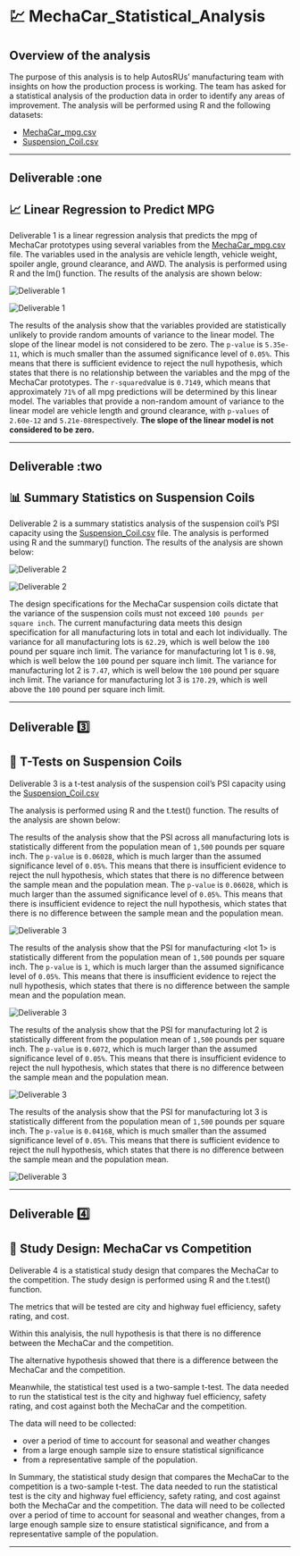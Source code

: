 # :chart: MechaCar_Statistical_Analysis

## Overview of the analysis

The purpose of this analysis is to help AutosRUs’ manufacturing team with insights on how the production process is working. The team has asked for a statistical analysis of the production data in order to identify any areas of improvement. The analysis will be performed using R and the following datasets:

- [MechaCar_mpg.csv](https://github.com/hastyjr/MechaCar_Statistical_Analysis/blob/main/Resources/MechaCar_mpg.csv)
- [Suspension_Coil.csv](https://github.com/hastyjr/MechaCar_Statistical_Analysis/blob/main/Resources/Suspension_Coil.csv)

----

## Deliverable :one

## :chart_with_upwards_trend: Linear Regression to Predict MPG

Deliverable 1 is a linear regression analysis that predicts the mpg of MechaCar prototypes using several variables from the [MechaCar_mpg.csv](https://github.com/hastyjr/MechaCar_Statistical_Analysis/blob/main/Resources/MechaCar_mpg.csv) file. The variables used in the analysis are vehicle length, vehicle weight, spoiler angle, ground clearance, and AWD. The analysis is performed using R and the lm() function. The results of the analysis are shown below:

![Deliverable 1](https://github.com/hastyjr/MechaCar_Statistical_Analysis/blob/main/Resources/images/Deliverable_1_linearRegression_lm.png)

![Deliverable 1](https://github.com/hastyjr/MechaCar_Statistical_Analysis/blob/main/Resources/images/Deliverable_1_linearRegression_summary.png)

The results of the analysis show that the variables provided are statistically unlikely to provide random amounts of variance to the linear model. The slope of the linear model is not considered to be zero. The `p-value` is `5.35e-11`, which is much smaller than the assumed significance level of `0.05%`. This means that there is sufficient evidence to reject the null hypothesis, which states that there is no relationship between the variables and the mpg of the MechaCar prototypes. The `r-squared`value is `0.7149`, which means that approximately `71%` of all mpg predictions will be determined by this linear model. The variables that provide a non-random amount of variance to the linear model are vehicle length and ground clearance, with `p-values` of `2.60e-12` and `5.21e-08`respectively. **The slope of the linear model is not considered to be zero.**

---

## Deliverable :two

## :bar_chart: Summary Statistics on Suspension Coils

Deliverable 2 is a summary statistics analysis of the suspension coil’s PSI capacity using the [Suspension_Coil.csv](https://github.com/hastyjr/MechaCar_Statistical_Analysis/blob/main/Resources/Suspension_Coil.csv) file. The analysis is performed using R and the summary() function. The results of the analysis are shown below:

![Deliverable 2](https://github.com/hastyjr/MechaCar_Statistical_Analysis/blob/main/Resources/images/Deliverable_2_boxplot_wholeLot.png)

![Deliverable 2](https://github.com/hastyjr/MechaCar_Statistical_Analysis/blob/main/Resources/images/Deliverable_2_boxplot_individualLot.png)

The design specifications for the MechaCar suspension coils dictate that the variance of the suspension coils must not exceed `100 pounds per square inch`. The current manufacturing data meets this design specification for all manufacturing lots in total and each lot individually. The variance for all manufacturing lots is `62.29`, which is well below the `100` pound per square inch limit. The variance for manufacturing lot 1 is `0.98`, which is well below the `100` pound per square inch limit. The variance for manufacturing lot 2 is `7.47`, which is well below the `100` pound per square inch limit. The variance for manufacturing lot 3 is `170.29`, which is well above the `100` pound per square inch limit.

---

## Deliverable :three:

## :memo: T-Tests on Suspension Coils

Deliverable 3 is a t-test analysis of the suspension coil’s PSI capacity using the [Suspension_Coil.csv]()

The analysis is performed using R and the t.test() function. The results of the analysis are shown below:

The results of the analysis show that the PSI across all manufacturing lots is statistically different from the population mean of `1,500` pounds per square inch. The `p-value` is `0.06028`, which is much larger than the assumed significance level of `0.05%`. This means that there is insufficient evidence to reject the null hypothesis, which states that there is no difference between the sample mean and the population mean. The `p-value` is `0.06028`, which is much larger than the assumed significance level of `0.05%`. This means that there is insufficient evidence to reject the null hypothesis, which states that there is no difference between the sample mean and the population mean.

![Deliverable 3](https://github.com/hastyjr/MechaCar_Statistical_Analysis/blob/main/Resources/images/Deliverable_3_mecha_coil_t_test.png)

The results of the analysis show that the PSI for manufacturing <lot 1> is statistically different from the population mean of `1,500` pounds per square inch. The `p-value` is `1`, which is much larger than the assumed significance level of `0.05%`. This means that there is insufficient evidence to reject the null hypothesis, which states that there is no difference between the sample mean and the population mean.

![Deliverable 3](https://github.com/hastyjr/MechaCar_Statistical_Analysis/blob/main/Resources/images/Deliverable_3_lot1_t_test.png)

The results of the analysis show that the PSI for manufacturing lot 2 is statistically different from the population mean of `1,500` pounds per square inch. The `p-value` is `0.6072`, which is much larger than the assumed significance level of `0.05%`. This means that there is insufficient evidence to reject the null hypothesis, which states that there is no difference between the sample mean and the population mean.

![Deliverable 3](https://github.com/hastyjr/MechaCar_Statistical_Analysis/blob/main/Resources/images/Deliverable_3_lot2_t_test.png)

The results of the analysis show that the PSI for manufacturing lot 3 is statistically different from the population mean of `1,500` pounds per square inch. The `p-value` is `0.04168`, which is much smaller than the assumed significance level of `0.05%`. This means that there is sufficient evidence to reject the null hypothesis, which states that there is no difference between the sample mean and the population mean.

![Deliverable 3](https://github.com/hastyjr/MechaCar_Statistical_Analysis/blob/main/Resources/images/Deliverable_3_lot3_t_test.png)

---

## Deliverable :four:

## :blue_book: Study Design: MechaCar vs Competition

Deliverable 4 is a statistical study design that compares the MechaCar to the competition. The study design is performed using R and the t.test() function.

The metrics that will be tested are city and highway fuel efficiency, safety rating, and cost. 

Within this analyisis, the null hypothesis is that there is no difference between the MechaCar and the competition. 

The alternative hypothesis showed that there is a difference between the MechaCar and the competition. 

Meanwhile, the statistical test used is a two-sample t-test. The data needed to run the statistical test is the city and highway fuel efficiency, safety rating, and cost against both the MechaCar and the competition. 

The data will need to be collected:
* over a period of time to account for seasonal and weather changes
* from a large enough sample size to ensure statistical significance
* from a representative sample of the population. 

In Summary, the statistical study design that compares the MechaCar to the competition is a two-sample t-test. The data needed to run the statistical test is the city and highway fuel efficiency, safety rating, and cost against both the MechaCar and the competition. The data will need to be collected over a period of time to account for seasonal and weather changes, from a large enough sample size to ensure statistical significance, and from a representative sample of the population.

---